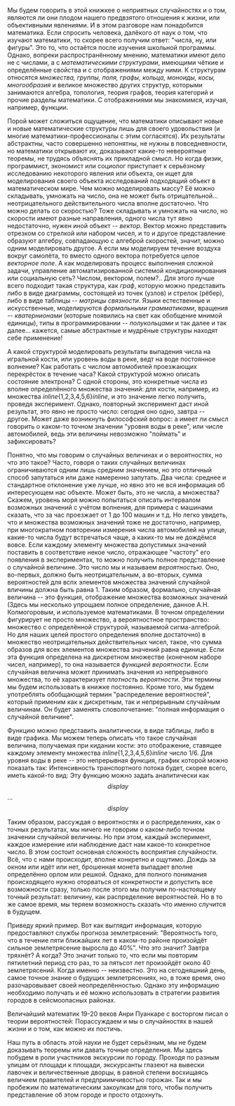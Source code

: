 Мы будем говорить в этой книжкее о неприятных случайностях и о том, являются ли они плодом нашего предвзятого отношения к жизни, или объективными явлениями. И в этом разговоре нам понадобится математика. Если спросить человека, далёкого от наук о том, что изучают математики, то скорее всего получим ответ: "числа, ну, или фигуры". Это то, что остаётся после изучения школьной программы. Однако, вопреки распространённому мнению, математики имеют дело не с числами, а с <i>математическими структурами</i>, имеющими чёткие и определённые свойства и с отображениями между ними. К структурам относятся <i>множества, группы, поля, графы, кольца, моноиды, косы, многообразия</i> и великое множество других структур, которыми занимаются алгебра, топология, теория графов, теория категорий и прочие разделы математики. С отображениями мы знакомимся, изучая, например, функции. 

Порой может сложиться ощущение, что математики описывают новые и новые математические структуры лишь для своего удовольствия (и многие математики-профессионалы с этим согласятся). Их результаты абстрактны, часто совершенно непонятны, не нужны в повседневности, но математики открывают их, доказывают какие-то невероятные теоремы, не трудясь объяснять их прикладной смысл. Но когда физик, программист, экономист или социолог приступает к серьёзному исследованию некоторого явления или объекта, он ищет для моделирования своего объекта исследований подходящий объект в математическом мире. Чем можно моделировать массу? Её можно складывать, умножать на число, она не может быть отрицательной... неотрицательного действительного числа вполне достаточно. Что можно делать со скоростью? Тоже складывать и умножать на число, но скорости имеют разные направления, одного числа тут явно недостаточно, нужен иной объект -- <i>вектор</i>. Вектор можно представить отрезком со стрелкой или набором чисел, и то и другое представление образуют алгебру, совпадающую с алгеброй скоростей, значит, можно одним моделировать другое. А если мы моделируем течение воздуха вокруг самолёта, то вместо одного вектора потребуется целое <i>векторное поле</i>. А как моделировать процесс выполнения сложной задачи, управление автоматизированной системой кондиционирования или социальную сеть? Числом, вектором, полем?.. Для этого лучше всего подходит такая структура, как <i>граф</i>, которую можно представить либо в виде диаграммы, состоящей из точек (узлов) и стрелок (рёбер), либо в виде таблицы -- <i>матрицы связности</i>. Языки естественные и искусственные, моделируются <i>формальными грамматиками</i>, вращения -- <i>кватернионами</i> (которые появились на свет как обобщение мнимой единицы), типы в программировании -- <i>полукольцами</i> и так далее и так далее... кажется, самые абстрактные и мудрёные структуры находят себе применение!

А какой структурой моделировать результаты выпадения числа на игральной кости, или уровень воды в реке, ведт на воде постоянное волнение? Как работать с числом автомобилей проезжающих перекрёсток в течение часа? Какой структурой можно описать состояние электрона? С одной стороны, это конкретные числа из вполне определённого множества значений: для кости, например, из множества $inline$\{1,2,3,4,5,6\}$inline$, и это значение легко получить, проведя эксперимент. Однако, повторный эксперимент даст иной результат, это явно не просто число: сегодня оно одно, завтра -- другое. Может даже возникнуть философский вопрос: а имеет ли смысл говорить о каком-то точном значении "уровня воды в реке", или числе автомобилей, ведь эти величины невозможно "поймать" и зафиксировать? 

Понятно, что мы говорим о случайных величинах и о вероятностях, но что это такое? Часто, говоря о таких случайных величинах ограничиваются одним лишь средним значением, но это отличный способ запутаться или даже намеренно запутать. Два числа: среднее и стандартное отклонение уже лучше, но явно это не вся информация об интересующем нас объекте. Может быть, это не числа, а множества? Скажем, уровень моря можно попытаться описать интервалом возможных значений с учётом волнения, для примера с машинами сказать, что за час проезжает от 1 до 100 машин и т.д. Но легко увидеть, что и множества возможных значений тоже не достаточно, например, при многократном повторении измерения числа автомобилей на улице, какие-то числа будут встречаться чаще, а каких-то мы не дождёмся вовсе. 
Если каждому элементу множества допустимых значений поставить в соответствие некое число, отражающее "частоту" его появления в экспериментах, то можно получить полное представление о случайной величине. Это число мы и называем <i>вероятностью</i>. Оно, во-первых, должно быть неотрицательным, а во-вторых, сумма вероятностей для вспх элементов множества значений случайной вличины должна быть равна 1. Таким образом, формально, случайная величина -- это функция, отображение множества возможных значений (Здесь мы несколько упрощаем полное определение, данное А.Н. Колмогоровым, и используемое математиками. В точном определении фигурирует не просто множество, а вероятностное пространство: множество с определённой структурой, называемой сигма-алгеброй. Но для наших целей простого определения вполне достаточно) в множество неотрицательных действительных чисел, такое, что сумма образов для всех элементов множества значений равна единице. Если эта функция определена на дискретном множестве (конечном наборе чисел, например), то она называется <i>функцией вероятности</i>. Если случайная величина может принимать значения из непрерывного множества, то её характеризует <i>плотность вероятности</i>. Эти термины мы будем использовать в книжке постоянно. Кроме того, мы будем употреблять обобщающий термин "распределение вероятностей", который применим как к дискретным, так и непрерывным случайным величинам. Он будет заменять словолочетание: "полная информация о случайной величине".

Функцию можно представить аналитически, в виде таблицы, либо в виде графика. Мы можем теперь описать что такое случайная величина, получаемая при кидании кости: это отображение, ставящее каждому элементу множества $inline$\{1,2,3,4,5,6\}$inline$ число 1/6. Для уровня воды в реке -- это непрерывная функция, график которой можно показать так: 
Интенсивность транспортного потока будет, скорее всего, иметь какой-то вид: Эту функцию можно задать аналитически как $$display$$...$$display$$ 

Таким образом, рассуждая о вероятностях и о распределениях, как о точных результатах, мы ничего не говорим о каком-либо точном значении случайной величины. Но при этом, каждый эксперимент, каждое измерение или наблюдение даст нам какое-то конкретное число. В этом состоит основная сложность восприятия случайности. Всё, что с нами происходит, вполне конкретно и ощутимо. Дождь за окном или идёт или нет, брошенная монета выпадает вполне определённо орлом или решкой. Однако, для полного понимания происходящего нужно оторваться от конкретности и допустить все возможности сразу, только после этого мы получим по-настоящему точный результат: величину, как распределение вероятностей. Но в то же самое время, мы теряем возможность сказать что именно случится в будущем. 

Приведу яркий пример. Вот как выглядит информация, которую предоставляют службы прогноза землетрясений: "Вероятность того, что в течение пяти ближайших лет в каком-то районе произойдёт сильное землетрясение выросла до 40%". Что это значит? Завтра тряхнёт? А когда? Это значит только то, что если мы повторим пятилетний период сто раз, то за пятьсот лет произойдёт около 40 землетрясений. Когда именно -- неизвестно. Это на сегодняшний день, самое точное знание о будущих землетрясениях, но, в тоже время, оно разочаровывает своей неопределённостью. Однако эту информацию необходимо получать и её можно использовать в стратегии развития городов в сейсмоопасных районах.

Величайший математик 19-20 веков Анри Пуанкаре с восторгом писал о теории вероятностей:
Порассуждаем и мы о случайностях в нашей жизни и о том, как можно их постичь.

Наш путь в область этой науки не будет серьёзным, мы не будем доказывать теоремы или давать точные определения. Мы здесь побудем в роли участников экскурсии по городу. Проходя по разным улицам от площади к площади, экскурсанты глазеют на вывески лавочек и величественные дворцы, в равной степени восхищаясь величием правителей и предприимчивостью горожан. Так и мы пробежим по математическим закоулкам для того, чтобы получить представление об этом городе и просто отдохнуть.
